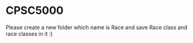 # CPSC5000
Please create a new folder which name is Race and save Race class and race classes in it :)
